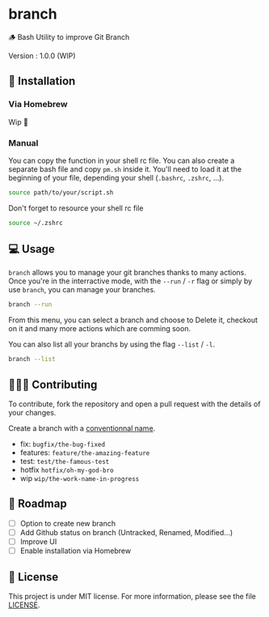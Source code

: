 # branch

🪵 Bash Utility to improve Git Branch

Version : 1.0.0 (WIP)

## 🚀 Installation

### Via Homebrew

Wip 🚧

### Manual

You can copy the function in your shell rc file. You can also create a separate bash file and copy `pm.sh` inside it. You'll need to load it at the beginning of your file, depending your shell (`.bashrc`, `.zshrc`, ...).

```bash
source path/to/your/script.sh
```

Don't forget to resource your shell rc file

```bash
source ~/.zshrc
```

## 💻 Usage

`branch` allows you to manage your git branches thanks to many actions. Once you're in the interractive mode, with the `--run` / `-r` flag or simply by use `branch`, you can manage your branches.

```bash
branch --run
```

From this menu, you can select a branch and choose to Delete it, checkout on it and many more actions which are comming soon.

You can also list all your branchs by using the flag `--list` / `-l`.

```bash
branch --list
```

## 🧑‍🤝‍🧑 Contributing

To contribute, fork the repository and open a pull request with the details of your changes.

Create a branch with a [conventionnal name](https://tilburgsciencehub.com/building-blocks/collaborate-and-share-your-work/use-github/naming-git-branches/).

- fix: `bugfix/the-bug-fixed`
- features: `feature/the-amazing-feature`
- test: `test/the-famous-test`
- hotfix `hotfix/oh-my-god-bro`
- wip `wip/the-work-name-in-progress`

## 📌 Roadmap

- [ ] Option to create new branch
- [ ] Add Github status on branch (Untracked, Renamed, Modified...)
- [ ] Improve UI
- [ ] Enable installation via Homebrew

## 📑 License

This project is under MIT license. For more information, please see the file [LICENSE](./LICENSE).
